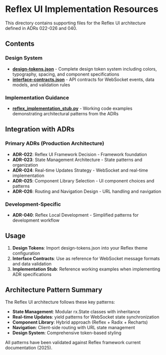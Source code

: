 # Reflex UI Implementation Resources

This directory contains supporting files for the Reflex UI architecture defined in ADRs 022-026 and 040.

## Contents

### Design System

- **[design-tokens.json](./design-tokens.json)** - Complete design token system including colors, typography, spacing, and component specifications
- **[interface-contracts.json](./interface-contracts.json)** - API contracts for WebSocket events, data models, and validation rules

### Implementation Guidance

- **[reflex_implementation_stub.py](./reflex_implementation_stub.py)** - Working code examples demonstrating architectural patterns from the ADRs

## Integration with ADRs

### Primary ADRs (Production Architecture)

- **ADR-022**: Reflex UI Framework Decision - Framework foundation
- **ADR-023**: State Management Architecture - State patterns and organization
- **ADR-024**: Real-time Updates Strategy - WebSocket and real-time implementation  
- **ADR-025**: Component Library Selection - UI component choices and patterns
- **ADR-026**: Routing and Navigation Design - URL handling and navigation

### Development-Specific

- **ADR-040**: Reflex Local Development - Simplified patterns for development workflow

## Usage

1. **Design Tokens**: Import design-tokens.json into your Reflex theme configuration
2. **Interface Contracts**: Use as reference for WebSocket message formats and data validation
3. **Implementation Stub**: Reference working examples when implementing ADR specifications

## Architecture Pattern Summary

The Reflex UI architecture follows these key patterns:

- **State Management**: Modular rx.State classes with inheritance
- **Real-time Updates**: yield patterns for WebSocket state synchronization  
- **Component Library**: Hybrid approach (Reflex + Radix + Recharts)
- **Navigation**: Client-side routing with URL state management
- **Design System**: Comprehensive token-based styling

All patterns have been validated against Reflex framework current documentation (2025).
